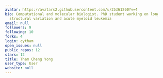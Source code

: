 ```yaml
---
avatar: https://avatars2.githubusercontent.com/u/25361260?v=4
bio: Computational and molecular biologist. PhD student working on long-read sequencing,
  structural variation and acute myeloid leukemia
email: null
followers: 9
following: 10
forks: 4
login: cytham
open_issues: null
public_repos: 12
stars: 12
title: Tham Cheng Yong
user_type: User
website: null
---
```

